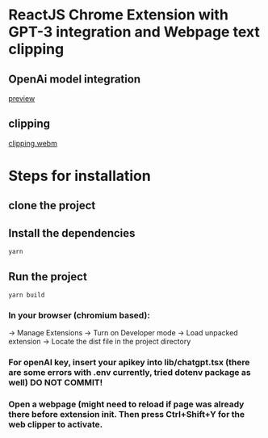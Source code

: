 # ReactJS Chrome Extension with GPT-3 integration and Webpage text clipping
## OpenAi model integration
[preview](https://user-images.githubusercontent.com/67530432/235746084-2c0694c6-c205-40a0-b034-533e745d548f.webm)
## clipping
[clipping.webm](https://user-images.githubusercontent.com/67530432/235746620-1cf1ccd7-87ea-4843-8ac9-8287596b2740.webm)

# Steps for installation

## clone the project

## Install the dependencies
```
yarn
```

## Run the project
```
yarn build
```

### In your browser (chromium based):
-> Manage Extensions
-> Turn on Developer mode
-> Load unpacked extension
-> Locate the dist file in the project directory

### For openAI key, insert your apikey into lib/chatgpt.tsx  (there are some errors with .env currently, tried dotenv package as well) DO NOT COMMIT!

### Open a webpage (might need to reload if page was already there before extension init. Then press Ctrl+Shift+Y for the web clipper to activate.

